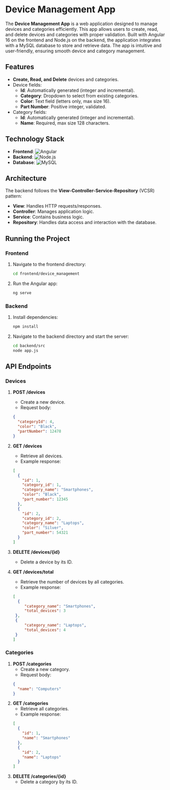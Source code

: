 # Device Management App

The **Device Management App** is a web application designed to manage devices and categories efficiently. This app allows users to create, read, and delete devices and categories with proper validation. Built with Angular 16 on the frontend and Node.js on the backend, the application integrates with a MySQL database to store and retrieve data. The app is intuitive and user-friendly, ensuring smooth device and category management.

## Features

- **Create, Read, and Delete** devices and categories.
- Device fields: 
  - **Id**: Automatically generated (integer and incremental).
  - **Category**: Dropdown to select from existing categories.
  - **Color**: Text field (letters only, max size 16).
  - **Part Number**: Positive integer, validated.
- Category fields:
  - **Id**: Automatically generated (integer and incremental).
  - **Name**: Required, max size 128 characters.
  
## Technology Stack

- **Frontend**: ![Angular](https://img.shields.io/badge/Angular-13C7D2?style=for-the-badge&logo=angular&logoColor=white)
- **Backend**: ![Node.js](https://img.shields.io/badge/Node.js-339933?style=for-the-badge&logo=node.js&logoColor=white)
- **Database**: ![MySQL](https://img.shields.io/badge/MySQL-4479A1?style=for-the-badge&logo=mysql&logoColor=white)

## Architecture

The backend follows the **View-Controller-Service-Repository** (VCSR) pattern:

- **View**: Handles HTTP requests/responses.
- **Controller**: Manages application logic.
- **Service**: Contains business logic.
- **Repository**: Handles data access and interaction with the database.

## Running the Project

### Frontend
1. Navigate to the frontend directory:
   ```bash
   cd frontend/device_management
2. Run the Angular app:
   ```bash
   ng serve
### Backend
1. Install dependencies:
   ```bash
   npm install
2. Navigate to the backend directory and start the server:
   ```bash
   cd backend/src
   node app.js

## API Endpoints

### Devices

1. **POST /devices**
   - Create a new device.
   - Request body:
   ```json
   {
     "categoryId": 4,
     "color": "Black",
     "partNumber": 12478
   }

2. **GET /devices**
   - Retrieve all devices.
   - Example response:
   ```json
   [
     {
       "id": 1,
       "category_id": 1,
       "category_name": "Smartphones",
       "color": "Black",
       "part_number": 12345
     },
     {
       "id": 2,
       "category_id": 2,
       "category_name": "Laptops",
       "color": "Silver",
       "part_number": 54321
     }
   ]

3. **DELETE /devices/{id}**
   - Delete a device by its ID.
  
4. **GET /devices/total**
   - Retrieve the number of devices by all categories.
   - Example response:
   ```json
   [
     {
        "category_name": "Smartphones",
        "total_devices": 3
    },
    {
        "category_name": "Laptops",
        "total_devices": 4
    }
   ]

### Categories

1. **POST /categories**
   - Create a new category.
   - Request body:
   ```json
   {
     "name": "Computers"
   }


2. **GET /categories**
   - Retrieve all categories.
   - Example response:
   ```json
   [
     {
       "id": 1,
       "name": "Smartphones"
     },
     {
       "id": 2,
       "name": "Laptops"
     }
   ]

3. **DELETE /categories/{id}**
   - Delete a category by its ID.


